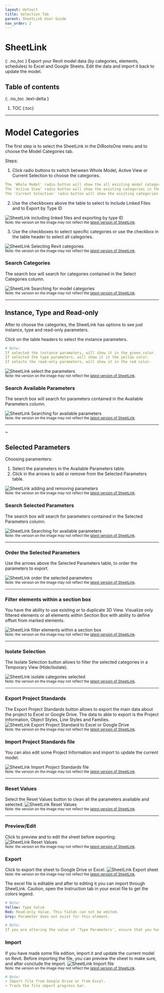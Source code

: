 ```yaml
---
layout: default
title: Selection Tab
parent: SheetLink User Guide
nav_order: 2
---
```


# SheetLink
{: .no_toc }
Export your Revit model data (by categories, elements, schedules) to Excel and Google Sheets. Edit the data and import it back to update the model.
## Table of contents
{: .no_toc .text-delta }

1. TOC
{:toc}

---

# Model Categories

The first step is to select the SheetLink in the DiRootsOne menu and to choose the Model Categories tab. 

Steps:

1. Click radio buttons to switch between Whole Model, Active View or Current Selection to choose the categories.

```yaml
The 'Whole Model' radio button will show the all existing model categories.
The 'Active View' radio button will show the existing categories in the current view.
The 'Current Selection' radio button will show the existing categories in the current selection.
```

2. Use the checkboxes above the table to select to Include Linked Files and to Export by Type ID

![SheetLink including linked files and exporting by type ID](../../assets\images\SH-LinkedFile-TypeID.gif)  
<sub>Note: the version on the image may not reflect the [latest version of SheetLink](https://diroots.com/revit-plugins/revit-to-excel-sheetlink/).</sub>


3. Use the checkboxes to select specific categories or use the checkbox in the table header to select all categories.

![SheetLink Selecting Revit categories](../../assets\images\SH-Select-Categoriesgif.gif)  
<sub>Note: the version on the image may not reflect the [latest version of SheetLink](https://diroots.com/revit-plugins/revit-to-excel-sheetlink/).</sub>

### Search Categories

The search box will search for categories contained in the Select Categories column.  

![SheetLink Searching for model categories](../../assets\images\SH-Search-Categories.gif)  
<sub>Note: the version on the image may not reflect the [latest version of SheetLink](https://diroots.com/revit-plugins/revit-to-excel-sheetlink/).</sub>

---

## Instance, Type and Read-only

After to choose the categories, the SheetLink has options to see just instance, type and read-only parameters.

Click on the table headers to select the instance parameters.


```yaml
# Note:  
If selected the instance parameters, will show it in the green color.
If selected the type parameters, will show it in the yellow color.
If selecte the read-only parameters, will show it in the red color.
```
  

![SheetLink select the parameters](../../assets\images\SH-Select-Parameters-gif.gif)  
<sub>Note: the version on the image may not reflect the [latest version of SheetLink](https://diroots.com/revit-plugins/revit-to-excel-sheetlink/).</sub>

### Search Available Parameters

The search box will search for parameters contained in the Available Parameters column.  

![SheetLink Searching for available parameters](../../assets\images\SH-Search-Parameters.gif)  
<sub>Note: the version on the image may not reflect the [latest version of SheetLink](https://diroots.com/revit-plugins/revit-to-excel-sheetlink/).</sub>

---
~
## Selected Parameters

Choosing paramenters:
1. Select the parameters in the Available Parameters table.
2. Click in the arrows to add or remove from the Selected Parameters table.


![SheetLink adding and removing parameters](../../assets\images\SH-Add-Remove-Parameters.gif.gif)  
<sub>Note: the version on the image may not reflect the [latest version of SheetLink](https://diroots.com/revit-plugins/revit-to-excel-sheetlink/).</sub>

### Search Selected Parameters

The search box will search for parameters contained in the Selected Parameters column.  

![SheetLink Searching for available parameters](../../assets\images\SH-Search-Selected-Parameters.gif)  
<sub>Note: the version on the image may not reflect the [latest version of SheetLink](https://diroots.com/revit-plugins/revit-to-excel-sheetlink/).</sub>

---

### Order the Selected Parameters

Use the arrows above the Selected Parameters table, to order the parameters to export.  

![SheetLink order the selected parameters](../../assets\images\SH-Mc-bx.gif)  
<sub>Note: the version on the image may not reflect the [latest version of SheetLink](https://diroots.com/revit-plugins/revit-to-excel-sheetlink/).</sub>

---

### Filter elements within a section box

You have the ability to use existing or to duplicate 3D View. Visualize only filtered elements or all elements within Section Box with ability to define offset from marked elements.

![SheetLink filter elements within a section box](../../assets\images\SH-Isolate-Seletection.gif)  
<sub>Note: the version on the image may not reflect the [latest version of SheetLink](https://diroots.com/revit-plugins/revit-to-excel-sheetlink/).</sub>

---

### Isolate Selection

The Isolate Selection button allows to filter the selected categories in a Temporary View (Hide/Isolate).

![SheetLink isolate categories selected](../../assets\images\SH-Isolate-Seletection.gif)  
<sub>Note: the version on the image may not reflect the [latest version of SheetLink](https://diroots.com/revit-plugins/revit-to-excel-sheetlink/).</sub>

---

### Export Project Standards

The Export Project Standards button allows to export the main data about the project to Excel or Google Drive. The data to able to export is the Project Information, Object Styles, Line Styles and Families.
![SheetLink Export Project Standard to Excel or Google Drive](../../assets\images\SH-ac-ExportProjectStandard.gif)  
<sub>Note: the version on the image may not reflect the [latest version of SheetLink](https://diroots.com/revit-plugins/revit-to-excel-sheetlink/).</sub>

### Import Project Standards file

You can also edit some Project Information and import to update the current model.

![SheetLink Import Project Standards file](../../assets\images\SH-El-ImportProject.gif)  
<sub>Note: the version on the image may not reflect the [latest version of SheetLink](https://diroots.com/revit-plugins/revit-to-excel-sheetlink/).</sub>

---

### Reset Values

Select the Reset Values button to clean all the parameters available and selected.
![SheetLink Reset Values](../../assets\images\Reset-Values.png)  
<sub>Note: the version on the image may not reflect the [latest version of SheetLink](https://diroots.com/revit-plugins/revit-to-excel-sheetlink/).</sub>

---

### Preview/Edit

Click to preview and to edit the sheet before exporting.
![SheetLink Reset Values](../../assets\images\SH-Preview-Edit.gif)  
<sub>Note: the version on the image may not reflect the [latest version of SheetLink](https://diroots.com/revit-plugins/revit-to-excel-sheetlink/).</sub>

### Export

Click to export the sheet to Google Drive or Excel.
![SheetLink Export sheet](../../assets\images\SH-Export.png)  
<sub>Note: the version on the image may not reflect the [latest version of SheetLink](https://diroots.com/revit-plugins/revit-to-excel-sheetlink/).</sub>

The excel file is editable and after to editing it you can import through SheetLink.
Caution, open the Instruction tab in your excel file to get the colors legend. 

```yaml
# Note:  
Yellow: Type Value
Red: Read-only Value. This fields can not be edited.
Grey: Parameter does not exist for this element.
```

```yaml
# Note:  
If you are altering the value of 'Type Parameters', ensure that you have the same value for all elements with the same 'Type ID'
```

### Import

If you have made some file edition, import it and update the current model on Revit. Before importing the file, you can preview the sheet to make sure, and after conclude the import.
![SheetLink Import file](../../assets\images\SH-ImportFile.png)  
<sub>Note: the version on the image may not reflect the [latest version of SheetLink](https://diroots.com/revit-plugins/revit-to-excel-sheetlink/).</sub>

```yaml
# Note:  
- Import file from Google Drive or from Excel.
- Track the file import progress bar.
```
